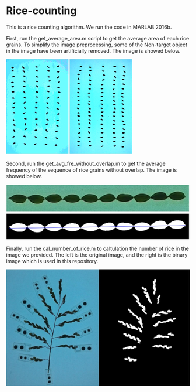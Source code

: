 # Rice-counting
This is a rice counting algorithm. We run the code in MARLAB 2016b. 

First, run the get_average_area.m script to get the average area of each rice grains. To simplify the image preprocessing, some of the Non-target object in the image have been artificially removed. The image is showed below.

![Image text](https://github.com/ChrisLinSJTU/rice-counting/raw/master/image-in-readme/img_area.png)

Second, run the get_avg_fre_without_overlap.m to get the average frequency of the sequence of rice grains without overlap. The image is showed below.

![Image text](https://github.com/ChrisLinSJTU/rice-counting/raw/master/image-in-readme/img_get_base_fre.jpg)

Finally, run the cal_number_of_rice.m to caltulation the number of rice in the image we provided. The left is the original image, and the right is the binary image which is used in this repository.

![image](https://github.com/ChrisLinSJTU/rice-counting/raw/master/image-in-readme/sample_img.png)

